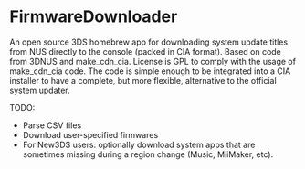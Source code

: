 # FirmwareDownloader

An open source 3DS homebrew app for downloading system update titles from NUS directly to the console (packed in CIA format). Based on code from 3DNUS and make_cdn_cia. License is GPL to comply with the usage of make_cdn_cia code. The code is simple enough to be integrated into a CIA installer to have a complete, but more flexible, alternative to the official system updater.

TODO:
 * Parse CSV files
 * Download user-specified firmwares
 * For New3DS users: optionally download system apps that are sometimes missing during a region change (Music, MiiMaker, etc).

